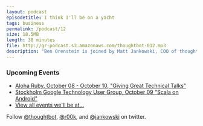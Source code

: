 ```yaml
---
layout: podcast
episodetitle: I think I'll be on a yacht
tags: business
permalink: /podcast/12
size: 18.5MB
length: 38 minutes
file: http://gr-podcast.s3.amazonaws.com/thoughtbot-012.mp3
description: "Ben Orenstein is joined by Matt Jankowski, COO of thoughtbot. Ben and Matt start off by talking about how Matt came to join thoughtbot and his role at the company. They then discuss the typical thoughtbot sales process. How all problems are communication problems. How the way thoughtbot works is appealing to startups and how they hear about thoughtbot. How thoughtbot handles its 20% investment time in open source and our own products, how we preserve that despite trying to grow the business, and how that has evolved over time. The reasons why it's not always possible to work faster by increasing the team size. Goals, metrics, and things thoughtbot can do better. Plus, how project management techniques translate to child-rearing, his standing desk, and much more."
---
```


### Upcoming Events

* [Aloha Ruby, October 08 - October 10, "Giving Great Technical Talks"](http://aloharubyconf.com/)
* [Stockholm Google Technology User Group, October 09 "Scala on Android"](https://sites.google.com/site/stockholmgtug/)
* [View all events we'll be at&hellip;](http://thoughtbot.com/events)

Follow [@thoughtbot](http://twitter.com/thoughtbot), [@r00k](http://twitter.com/r00k), and [@jankowski](https://twitter.com/jankowski) on twitter.
